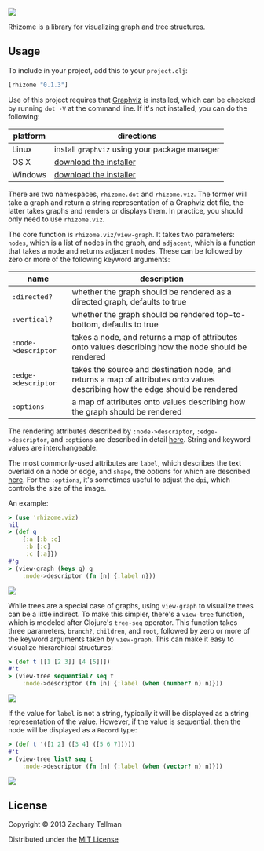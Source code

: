 ![](https://dl.dropboxusercontent.com/u/174179/rhizome/rhizome.jpg)

Rhizome is a library for visualizing graph and tree structures.

## Usage

To include in your project, add this to your `project.clj`:

```clj
[rhizome "0.1.3"]
```


Use of this project requires that [Graphviz](http://www.graphviz.org) is installed, which can be checked by running `dot -V` at the command line.  If it's not installed, you can do the following:

| platform | directions |
|----------|------------|
| Linux | install `graphviz` using your package manager |
| OS X | [download the installer](http://www.graphviz.org/Download_macos.php) |
| Windows |  [download the installer](http://www.graphviz.org/Download_windows.php) |

There are two namespaces, `rhizome.dot` and `rhizome.viz`.  The former will take a graph and return a string representation of a Graphviz dot file, the latter takes graphs and renders or displays them.  In practice, you should only need to use `rhizome.viz`.

The core function is `rhizome.viz/view-graph`.  It takes two parameters: `nodes`, which is a list of nodes in the graph, and `adjacent`, which is a function that takes a node and returns adjacent nodes.  These can be followed by zero or more of the following keyword arguments:


| name | description |
|------|-------------|
| `:directed?` | whether the graph should be rendered as a directed graph, defaults to true |
| `:vertical?` | whether the graph should be rendered top-to-bottom, defaults to true |
| `:node->descriptor` | takes a node, and returns a map of attributes onto values describing how the node should be rendered |
| `:edge->descriptor` | takes the source and destination node, and returns a map of attributes onto values describing how the edge should be rendered |
| `:options` | a map of attributes onto values describing how the graph should be rendered |

The rendering attributes described by `:node->descriptor`, `:edge->descriptor`, and `:options` are described in detail [here](http://www.graphviz.org/content/attrs).  String and keyword values are interchangeable.

The most commonly-used attributes are `label`, which describes the text overlaid on a node or edge, and `shape`, the options for which are described [here](http://www.graphviz.org/content/node-shapes).  For the `:options`, it's sometimes useful to adjust the `dpi`, which controls the size of the image.

An example:

```clj
> (use 'rhizome.viz)
nil
> (def g
    {:a [:b :c]
	 :b [:c]
	 :c [:a]})
#'g
> (view-graph (keys g) g
    :node->descriptor (fn [n] {:label n}))
```

![](https://dl.dropboxusercontent.com/u/174179/rhizome/example_graph.png)

While trees are a special case of graphs, using `view-graph` to visualize trees can be a little indirect.  To make this simpler, there's a `view-tree` function, which is modeled after Clojure's `tree-seq` operator.  This function takes three parameters, `branch?`, `children`, and `root`, followed by zero or more of the keyword arguments taken by `view-graph`.  This can make it easy to visualize hierarchical structures:

```clj
> (def t [[1 [2 3]] [4 [5]]])
#'t
> (view-tree sequential? seq t
    :node->descriptor (fn [n] {:label (when (number? n) n)}))
```

![](https://dl.dropboxusercontent.com/u/174179/rhizome/example_tree.png)

If the value for `label` is not a string, typically it will be displayed as a string representation of the value.  However, if the value is sequential, then the node will be displayed as a `Record` type:

```clj
> (def t '([1 2] ([3 4] ([5 6 7]))))
#'t
> (view-tree list? seq t
    :node->descriptor (fn [n] {:label (when (vector? n) n)}))
```

![](https://dl.dropboxusercontent.com/u/174179/rhizome/tree_record_example.png)

## License

Copyright © 2013 Zachary Tellman

Distributed under the [MIT License](http://opensource.org/licenses/MIT)
